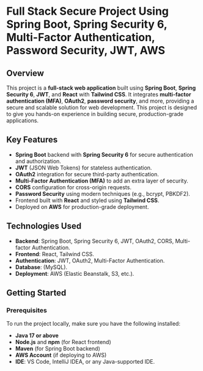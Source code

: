 # Full Stack Secure Project Using Spring Boot, Spring Security 6, Multi-Factor Authentication, Password Security, JWT, AWS

## Overview

This project is a **full-stack web application** built using **Spring Boot**, **Spring Security 6**, **JWT**, and **React** with **Tailwind CSS**. It integrates **multi-factor authentication (MFA)**, **OAuth2**, **password security**, and more, providing a secure and scalable solution for web development. This project is designed to give you hands-on experience in building secure, production-grade applications.

## Key Features

- **Spring Boot** backend with **Spring Security 6** for secure authentication and authorization.
- **JWT** (JSON Web Tokens) for stateless authentication.
- **OAuth2** integration for secure third-party authentication.
- **Multi-Factor Authentication (MFA)** to add an extra layer of security.
- **CORS** configuration for cross-origin requests.
- **Password Security** using modern techniques (e.g., bcrypt, PBKDF2).
- Frontend built with **React** and styled using **Tailwind CSS**.
- Deployed on **AWS** for production-grade deployment.

## Technologies Used

- **Backend**: Spring Boot, Spring Security 6, JWT, OAuth2, CORS, Multi-factor Authentication.
- **Frontend**: React, Tailwind CSS.
- **Authentication**: JWT, OAuth2, Multi-Factor Authentication.
- **Database**: (MySQL).
- **Deployment**: AWS (Elastic Beanstalk, S3, etc.).

## Getting Started

### Prerequisites

To run the project locally, make sure you have the following installed:

- **Java 17 or above**
- **Node.js** and **npm** (for React frontend)
- **Maven** (for Spring Boot backend)
- **AWS Account** (if deploying to AWS)
- **IDE**: VS Code, IntelliJ IDEA, or any Java-supported IDE.


